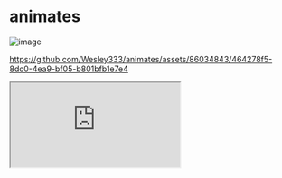 # animates
![image](https://github.com/Wesley333/animates/assets/86034843/464278f5-8dc0-4ea9-bf05-b801bfb1e7e4)

https://github.com/Wesley333/animates/assets/86034843/464278f5-8dc0-4ea9-bf05-b801bfb1e7e4

<iframe src="https://github.com/Wesley333/animates/assets/86034843/464278f5-8dc0-4ea9-bf05-b801bfb1e7e4"></iframe>



